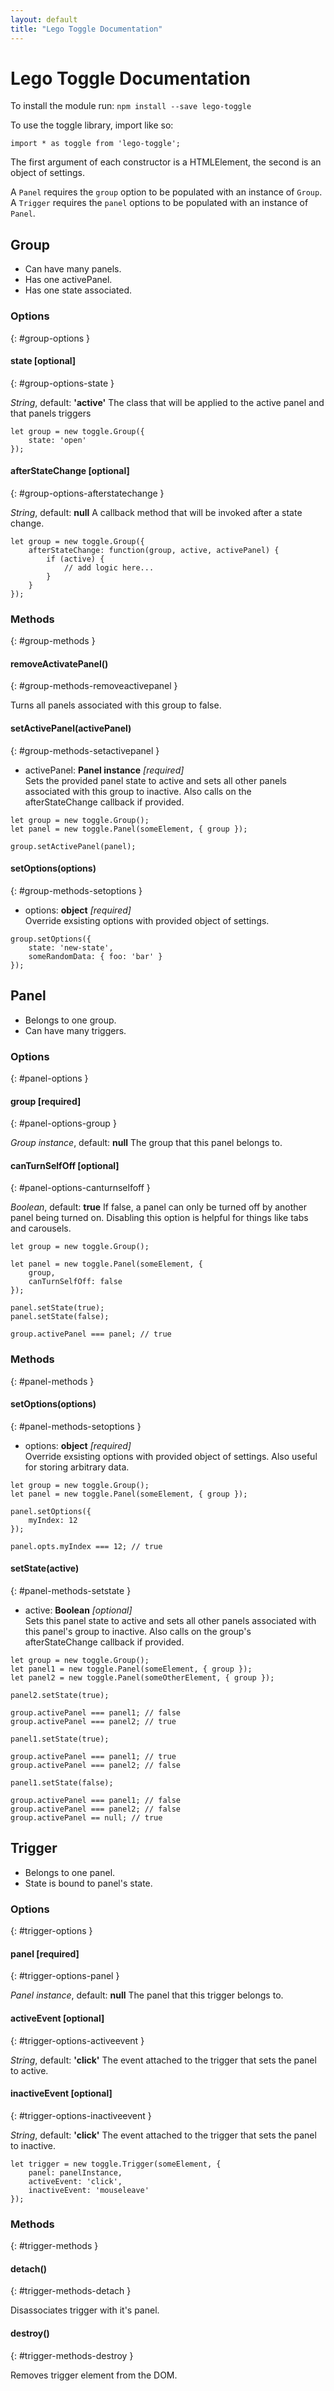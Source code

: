 ```yaml
---
layout: default
title: "Lego Toggle Documentation"
---
```


# Lego Toggle Documentation

To install the module run: `npm install --save lego-toggle`

To use the toggle library, import like so:

    import * as toggle from 'lego-toggle';

The first argument of each constructor is a HTMLElement, the second is an object of settings.

A `Panel` requires the `group` option to be populated with an instance of `Group`.
A `Trigger` requires the `panel` options to be populated with an instance of `Panel`.



## Group

- Can have many panels.
- Has one activePanel.
- Has one state associated.


### Options
{: #group-options }


#### state [optional]
{: #group-options-state }

*String*, default: **'active'**
The class that will be applied to the active panel and that panels triggers

    let group = new toggle.Group({
        state: 'open'
    });


#### afterStateChange [optional]
{: #group-options-afterstatechange }

*String*, default: **null**
A callback method that will be invoked after a state change.

    let group = new toggle.Group({
        afterStateChange: function(group, active, activePanel) {
            if (active) {
                // add logic here...
            }
        }
    });


### Methods
{: #group-methods }


#### removeActivatePanel()
{: #group-methods-removeactivepanel }

Turns all panels associated with this group to false.


#### setActivePanel(activePanel)
{: #group-methods-setactivepanel }

- activePanel: **Panel instance** *[required]* <br>
    Sets the provided panel state to active and sets all other panels associated with this group to inactive.
    Also calls on the afterStateChange callback if provided.

<span></span>
    
    let group = new toggle.Group();
    let panel = new toggle.Panel(someElement, { group });
    
    group.setActivePanel(panel);


#### setOptions(options)
{: #group-methods-setoptions }

- options: **object** *[required]* <br>
    Override exsisting options with provided object of settings.

<span></span>
    
    group.setOptions({
        state: 'new-state',
        someRandomData: { foo: 'bar' }
    });



## Panel

- Belongs to one group.
- Can have many triggers.


### Options
{: #panel-options }


#### group [required]
{: #panel-options-group }

*Group instance*, default: **null**
The group that this panel belongs to.


#### canTurnSelfOff [optional]
{: #panel-options-canturnselfoff }

*Boolean*, default: **true**
If false, a panel can only be turned off by another panel being turned on. Disabling this option is helpful for things like tabs and carousels.

	let group = new toggle.Group();
	
	let panel = new toggle.Panel(someElement, {
		group,
		canTurnSelfOff: false
	});
	
	panel.setState(true);
	panel.setState(false);
	
	group.activePanel === panel; // true

### Methods
{: #panel-methods }


#### setOptions(options)
{: #panel-methods-setoptions }

- options: **object** *[required]* <br>
    Override exsisting options with provided object of settings. Also useful for storing arbitrary data.
    
<span></span>

	let group = new toggle.Group();
	let panel = new toggle.Panel(someElement, { group });
	
	panel.setOptions({
		myIndex: 12
	});
	
	panel.opts.myIndex === 12; // true	


#### setState(active)
{: #panel-methods-setstate }

- active: **Boolean** *[optional]* <br>
    Sets this panel state to active and sets all other panels associated with this panel's group to inactive.
    Also calls on the group's afterStateChange callback if provided.

<span></span>

	let group = new toggle.Group();
	let panel1 = new toggle.Panel(someElement, { group });
	let panel2 = new toggle.Panel(someOtherElement, { group });
	
	panel2.setState(true);
	
	group.activePanel === panel1; // false
	group.activePanel === panel2; // true
	
	panel1.setState(true);
	
	group.activePanel === panel1; // true
	group.activePanel === panel2; // false
	
	panel1.setState(false);
	
	group.activePanel === panel1; // false
	group.activePanel === panel2; // false
	group.activePanel == null; // true


## Trigger

- Belongs to one panel.
- State is bound to panel's state.


### Options
{: #trigger-options }


#### panel [required]
{: #trigger-options-panel }

*Panel instance*, default: **null**
The panel that this trigger belongs to.


#### activeEvent [optional]
{: #trigger-options-activeevent }

*String*, default: **'click'**
The event attached to the trigger that sets the panel to active.


#### inactiveEvent [optional]
{: #trigger-options-inactiveevent }

*String*, default: **'click'**
The event attached to the trigger that sets the panel to inactive.

	let trigger = new toggle.Trigger(someElement, {
		panel: panelInstance,
		activeEvent: 'click',
		inactiveEvent: 'mouseleave'
	});


### Methods
{: #trigger-methods }


#### detach()
{: #trigger-methods-detach }

Disassociates trigger with it's panel.


#### destroy()
{: #trigger-methods-destroy }

Removes trigger element from the DOM.